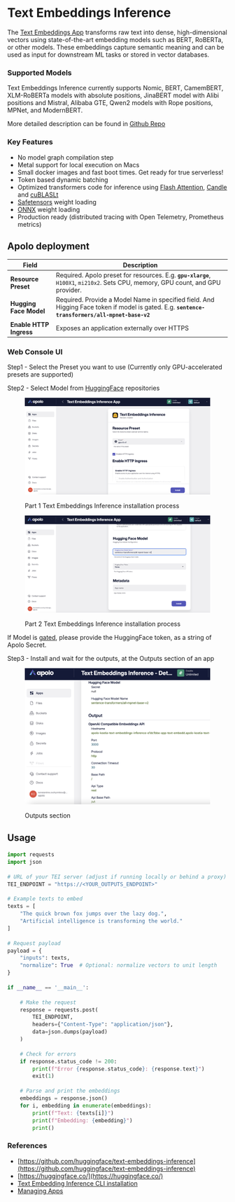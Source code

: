 # Text Embeddings Inference

The [Text Embeddings App](https://github.com/huggingface/text-embeddings-inference) transforms raw text into dense, high-dimensional vectors using state-of-the-art embedding models such as BERT, RoBERTa, or other models. These embeddings capture semantic meaning and can be used as input for downstream ML tasks or stored in vector databases.

### Supported Models

Text Embeddings Inference currently supports Nomic, BERT, CamemBERT, XLM-RoBERTa models with absolute positions, JinaBERT model with Alibi positions and Mistral, Alibaba GTE, Qwen2 models with Rope positions, MPNet, and ModernBERT.

More detailed description can be found in [Github Repo](https://github.com/huggingface/text-embeddings-inference)

### Key Features

* No model graph compilation step
* Metal support for local execution on Macs
* Small docker images and fast boot times. Get ready for true serverless!
* Token based dynamic batching
* Optimized transformers code for inference using [Flash Attention](https://github.com/HazyResearch/flash-attention), [Candle](https://github.com/huggingface/candle) and [cuBLASLt](https://docs.nvidia.com/cuda/cublas/#using-the-cublaslt-api)
* [Safetensors](https://github.com/huggingface/safetensors) weight loading
* [ONNX](https://github.com/onnx/onnx) weight loading
* Production ready (distributed tracing with Open Telemetry, Prometheus metrics)

## Apolo deployment

| Field                   | Description                                                                                                                                      |
| ----------------------- | ------------------------------------------------------------------------------------------------------------------------------------------------ |
| **Resource Preset**     | Required. Apolo preset for resources. E.g. **`gpu-xlarge`**, `H100X1`, `mi210x2`. Sets CPU, memory, GPU count, and GPU provider.                 |
| **Hugging Face Model**  | Required. Provide a Model Name in specified field. And Higging Face token if model is gated. E.g.  **`sentence-transformers/all-mpnet-base-v2`** |
| **Enable HTTP Ingress** | Exposes an application externally over HTTPS                                                                                                     |

### Web  Console UI

Step1 - Select the Preset you want to use (Currently only GPU-accelerated presets are supported)

Step2 - Select Model from [HuggingFace](https://huggingface.co/) repositories

<figure><img src="../../../../.gitbook/assets/image (2) (1) (1).png" alt=""><figcaption><p>Part 1 Text Embeddings Inference installation process</p></figcaption></figure>

<figure><img src="../../../../.gitbook/assets/image (4) (1) (1).png" alt=""><figcaption><p>Part 2 Text Embeddings Inference installation process</p></figcaption></figure>

If Model is [gated](https://huggingface.co/docs/hub/en/models-gated), please provide the HuggingFace token, as a string of Apolo Secret.

Step3 - Install and wait for the outputs, at the Outputs section of an app

<figure><img src="../../../../.gitbook/assets/image (6) (1).png" alt=""><figcaption><p>Outputs section</p></figcaption></figure>

## Usage

```python
import requests
import json

# URL of your TEI server (adjust if running locally or behind a proxy)
TEI_ENDPOINT = "https://<YOUR_OUTPUTS_ENDPOINT>"

# Example texts to embed
texts = [
    "The quick brown fox jumps over the lazy dog.",
    "Artificial intelligence is transforming the world."
]

# Request payload
payload = {
    "inputs": texts,
    "normalize": True  # Optional: normalize vectors to unit length
}

if __name__ == '__main__':

    # Make the request
    response = requests.post(
        TEI_ENDPOINT,
        headers={"Content-Type": "application/json"},
        data=json.dumps(payload)
    )

    # Check for errors
    if response.status_code != 200:
        print(f"Error {response.status_code}: {response.text}")
        exit(1)

    # Parse and print the embeddings
    embeddings = response.json()
    for i, embedding in enumerate(embeddings):
        print(f"Text: {texts[i]}")
        print(f"Embedding: {embedding}")
        print()
```



### References

* [https://github.com/huggingface/text-embeddings-inference](https://github.com/huggingface/text-embeddings-inference)
* [https://huggingface.co/](https://huggingface.co/)
* [Text Embedding Inference CLI installation](../../../../apolo-concepts-cli/apps/installable-apps/available-apps/text-embeddings-inference.md)
* [Managing Apps](../managing-apps.md)
